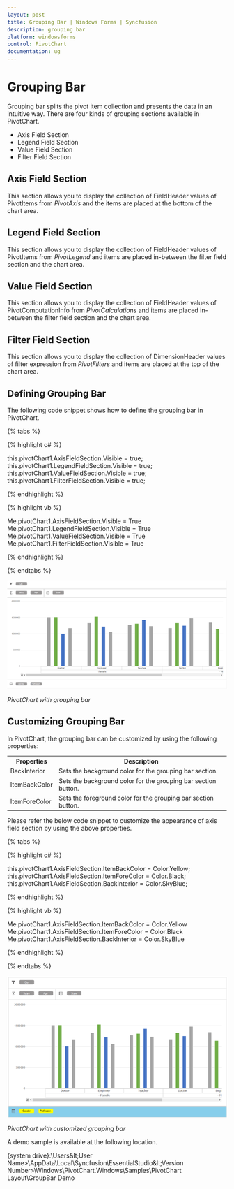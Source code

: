 ```yaml
---
layout: post
title: Grouping Bar | Windows Forms | Syncfusion
description: grouping bar
platform: windowsforms
control: PivotChart
documentation: ug
---
```


# Grouping Bar

Grouping bar splits the pivot item collection and presents the data in an intuitive way. There are four kinds of grouping sections available in PivotChart.

* Axis Field Section
* Legend Field Section
* Value Field Section
* Filter Field Section

## Axis Field Section

This section allows you to display the collection of FieldHeader values of PivotItems from *PivotAxis* and the items are placed at the bottom of the chart area.

## Legend Field Section

This section allows you to display the collection of FieldHeader values of PivotItems from *PivotLegend* and items are placed in-between the filter field section and the chart area.

## Value Field Section

This section allows you to display the collection of FieldHeader values of PivotComputationInfo from *PivotCalculations* and items are placed in-between the filter field section and the chart area.

## Filter Field Section

This section allows you to display the collection of DimensionHeader values of filter expression from *PivotFilters* and items are placed at the top of the chart area.

## Defining Grouping Bar

The following code snippet shows how to define the grouping bar in PivotChart.

{% tabs %}

{% highlight c# %}

this.pivotChart1.AxisFieldSection.Visible = true;
this.pivotChart1.LegendFieldSection.Visible = true;
this.pivotChart1.ValueFieldSection.Visible = true;
this.pivotChart1.FilterFieldSection.Visible = true;

{% endhighlight %}

{% highlight vb %}

Me.pivotChart1.AxisFieldSection.Visible = True
Me.pivotChart1.LegendFieldSection.Visible = True
Me.pivotChart1.ValueFieldSection.Visible = True
Me.pivotChart1.FilterFieldSection.Visible = True

{% endhighlight %}

{% endtabs %}

![](Grouping-Bar_images/GroupingBar_image1.png)

_PivotChart with grouping bar_

## Customizing Grouping Bar

In PivotChart, the grouping bar can be customized by using the following properties:

<table>
<tr>
<th>
Properties</th><th>
Description</th></tr>
<tr>
<td>
BackInterior</td><td>
Sets the background color for the grouping bar section.</td></tr>
<tr>
<td>
ItemBackColor</td><td>
Sets the background color for the grouping bar section button.</td></tr>
<tr>
<td>
ItemForeColor</td><td>
Sets the foreground color for the grouping bar section button.</td></tr>
</th>
</table>

Please refer the below code snippet to customize the appearance of axis field section by using the above properties.

{% tabs %}

{% highlight c# %}

this.pivotChart1.AxisFieldSection.ItemBackColor = Color.Yellow;
this.pivotChart1.AxisFieldSection.ItemForeColor = Color.Black;
this.pivotChart1.AxisFieldSection.BackInterior = Color.SkyBlue;

{% endhighlight %}

{% highlight vb %}

Me.pivotChart1.AxisFieldSection.ItemBackColor = Color.Yellow
Me.pivotChart1.AxisFieldSection.ItemForeColor = Color.Black
Me.pivotChart1.AxisFieldSection.BackInterior = Color.SkyBlue

{% endhighlight %}

{% endtabs %}

![](Grouping-Bar_images/GroupingBar_image2.png)

_PivotChart with customized grouping bar_

A demo sample is available at the following location.

{system drive}:\Users\&lt;User Name&gt;\AppData\Local\Syncfusion\EssentialStudio\&lt;Version Number&gt;\Windows\PivotChart.Windows\Samples\PivotChart Layout\GroupBar Demo